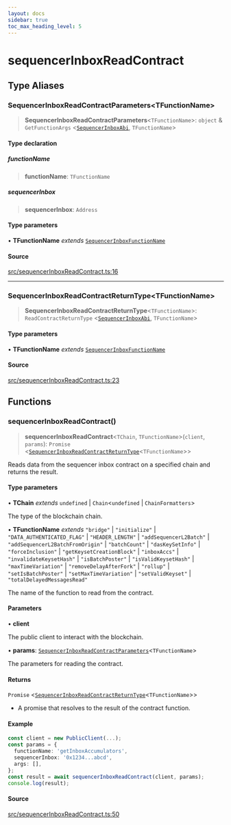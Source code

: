 ```yaml
---
layout: docs
sidebar: true
toc_max_heading_level: 5
---
```


# sequencerInboxReadContract

## Type Aliases

### SequencerInboxReadContractParameters\<TFunctionName\>

> **SequencerInboxReadContractParameters**\<`TFunctionName`\>: `object` & `GetFunctionArgs` \<[`SequencerInboxAbi`](sequencerInboxPrepareTransactionRequest.md#sequencerinboxabi), `TFunctionName`\>

#### Type declaration

##### functionName

> **functionName**: `TFunctionName`

##### sequencerInbox

> **sequencerInbox**: `Address`

#### Type parameters

• **TFunctionName** *extends* [`SequencerInboxFunctionName`](sequencerInboxPrepareTransactionRequest.md#sequencerinboxfunctionname)

#### Source

[src/sequencerInboxReadContract.ts:16](https://github.com/anegg0/arbitrum-orbit-sdk/blob/1aa2030374f41bb1bf01834ef0c05d2e6663f5e5/src/sequencerInboxReadContract.ts#L16)

***

### SequencerInboxReadContractReturnType\<TFunctionName\>

> **SequencerInboxReadContractReturnType**\<`TFunctionName`\>: `ReadContractReturnType` \<[`SequencerInboxAbi`](sequencerInboxPrepareTransactionRequest.md#sequencerinboxabi), `TFunctionName`\>

#### Type parameters

• **TFunctionName** *extends* [`SequencerInboxFunctionName`](sequencerInboxPrepareTransactionRequest.md#sequencerinboxfunctionname)

#### Source

[src/sequencerInboxReadContract.ts:23](https://github.com/anegg0/arbitrum-orbit-sdk/blob/1aa2030374f41bb1bf01834ef0c05d2e6663f5e5/src/sequencerInboxReadContract.ts#L23)

## Functions

### sequencerInboxReadContract()

> **sequencerInboxReadContract**\<`TChain`, `TFunctionName`\>(`client`, `params`): `Promise` \<[`SequencerInboxReadContractReturnType`](sequencerInboxReadContract.md#sequencerinboxreadcontractreturntypetfunctionname)\<`TFunctionName`\>\>

Reads data from the sequencer inbox contract on a specified chain and returns
the result.

#### Type parameters

• **TChain** *extends* `undefined` \| `Chain`\<`undefined` \| `ChainFormatters`\>

The type of the blockchain chain.

• **TFunctionName** *extends* `"bridge"` \| `"initialize"` \| `"DATA_AUTHENTICATED_FLAG"` \| `"HEADER_LENGTH"` \| `"addSequencerL2Batch"` \| `"addSequencerL2BatchFromOrigin"` \| `"batchCount"` \| `"dasKeySetInfo"` \| `"forceInclusion"` \| `"getKeysetCreationBlock"` \| `"inboxAccs"` \| `"invalidateKeysetHash"` \| `"isBatchPoster"` \| `"isValidKeysetHash"` \| `"maxTimeVariation"` \| `"removeDelayAfterFork"` \| `"rollup"` \| `"setIsBatchPoster"` \| `"setMaxTimeVariation"` \| `"setValidKeyset"` \| `"totalDelayedMessagesRead"`

The name of the function to read from the contract.

#### Parameters

• **client**

The public client to interact with the blockchain.

• **params**: [`SequencerInboxReadContractParameters`](sequencerInboxReadContract.md#sequencerinboxreadcontractparameterstfunctionname)\<`TFunctionName`\>

The parameters for reading the contract.

#### Returns

`Promise` \<[`SequencerInboxReadContractReturnType`](sequencerInboxReadContract.md#sequencerinboxreadcontractreturntypetfunctionname)\<`TFunctionName`\>\>

- A promise that resolves to the result of the contract function.

#### Example

```ts
const client = new PublicClient(...);
const params = {
  functionName: 'getInboxAccumulators',
  sequencerInbox: '0x1234...abcd',
  args: [],
};
const result = await sequencerInboxReadContract(client, params);
console.log(result);
```

#### Source

[src/sequencerInboxReadContract.ts:50](https://github.com/anegg0/arbitrum-orbit-sdk/blob/1aa2030374f41bb1bf01834ef0c05d2e6663f5e5/src/sequencerInboxReadContract.ts#L50)
